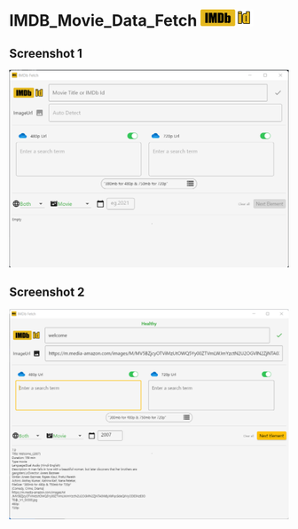 # IMDB_Movie_Data_Fetch  <img src= "imdbfetch/assets/images/imdb.png" height=30/>

## Screenshot 1
<img src= "Screenshot 2022-08-17 000220.png"/>

## Screenshot 2
<img src= "Screenshot 2022-08-17 000331.png"/>

